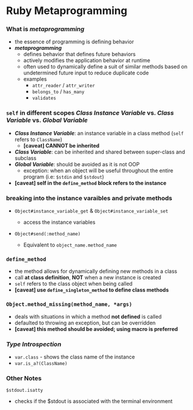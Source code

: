 # Ruby Metaprogramming

### What is ***metaprogramming***
- the essence of programming is defining behavior
- ***metaprogramming***
    - defines behavior that defines future behaviors
    - actively modifies the application behavior at runtime
    - often used to dynamically define a suit of similar methods based on undetermined future input to reduce duplicate code
    - examples
        - `attr_reader` / `attr_writer`
        - `belongs_to` / `has_many`
        - `validates`

### `self` in different scopes ***Class Instance Variable*** vs. ***Class Variable*** vs. ***Global Variable***
- ***Class Instance Variable***: an instance variable in a class method (`self` refers to `ClassName`)
    - **[caveat] CANNOT be inherited**
- ***Class Variable***:  can be inherited and shared between super-class and subclass
- ***Global Variable***: should be avoided as it is not OOP
    - exception: when an object will be useful throughout the entire program (i.e: `$stdin` and `$stdout`)
- **[caveat] self in the `define_method` block refers to the instance**

### breaking into the instance varaibles and private methods
- `Object#instance_variable_get` & `Object#instance_variable_set`
    - access the instance variables

- `Object#send(:method_name)`
    - Equivalent to `object_name.method_name`

### `define_method`
- the method allows for dynamically defining new methods in a class
- call **at class definition**, **NOT** when a new instance is created
- `self` refers to the class object when being called
- **[caveat] use `define_singleton_method` to define class methods**

### `Object.method_missing(method_name, *args)`
- deals with situations in which a method **not defined** is called
- defaulted to throwing an exception, but can be overridden
- **[caveat] this method should be avoided; using macro is preferred**

### ***Type Introspection***
- `var.class` - shows the class name of the instance
- `var.is_a?(ClassName)`


### Other Notes
`$stdout.isatty`
- checks if the $stdout is associated with the terminal environment
